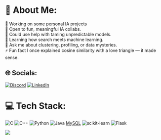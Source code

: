 # 💫 About Me:
🔭 Working on some personal IA projects<br>👯 Open to fun, meaningful IA collabs.<br>🤝 Could use help with taming unpredictable models.<br>🌱 Learning how search meets machine learning.<br>💬 Ask me about clustering, profiling, or data mysteries.<br>⚡ Fun fact I once explained cosine similarity with a love triangle — it made sense.


## 🌐 Socials:
[![Discord](https://img.shields.io/badge/Discord-%237289DA.svg?logo=discord&logoColor=white)](https://discord.gg/dreams7899) [![LinkedIn](https://img.shields.io/badge/LinkedIn-%230077B5.svg?logo=linkedin&logoColor=white)](https://linkedin.com/in/momin-miah) 

# 💻 Tech Stack:
![C](https://img.shields.io/badge/c-%2300599C.svg?style=for-the-badge&logo=c&logoColor=white) ![C++](https://img.shields.io/badge/c++-%2300599C.svg?style=for-the-badge&logo=c%2B%2B&logoColor=white) ![Python](https://img.shields.io/badge/python-3670A0?style=for-the-badge&logo=python&logoColor=ffdd54) ![Java](https://img.shields.io/badge/java-%23ED8B00.svg?style=for-the-badge&logo=openjdk&logoColor=white) [MySQL](https://img.shields.io/badge/mysql-4479A1.svg?style=for-the-badge&logo=mysql&logoColor=white)  ![scikit-learn](https://img.shields.io/badge/scikit--learn-%23F7931E.svg?style=for-the-badge&logo=scikit-learn&logoColor=white)  ![Flask](https://img.shields.io/badge/flask-%23000.svg?style=for-the-badge&logo=flask&logoColor=white) 


[![](https://visitcount.itsvg.in/api?id=sOdreams&icon=0&color=0)](https://visitcount.itsvg.in)

<!-- Proudly created with GPRM ( https://gprm.itsvg.in ) -->

